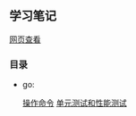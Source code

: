 ## 学习笔记
[网页查看](https://xiaomeng79.github.io/learning_notes/)
### 目录

- go:

   [操作命令](./go/命令.md)
   [单元测试和性能测试](./go/测试.md)